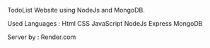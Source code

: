 
TodoList Website using NodeJs and MongoDB.

Used Languages :
Html
CSS
JavaScript
NodeJs
Express
MongoDB

Server by :
Render.com
